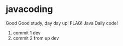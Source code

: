 # javacoding
Good Good study, day day up!
FLAG!
Java Daily code!
1. commit 1 dev
2. commit 2 from up dev

